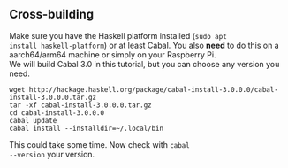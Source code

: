 ## Cross-building
Make sure you have the Haskell platform installed (<code>sudo apt install haskell-platform</code>) or at least Cabal. You also <b>need</b> to do this on a aarch64/arm64 machine or simply on your Raspberry Pi.<br>
We will build Cabal 3.0 in this tutorial, but you can choose any version you need.
```
wget http://hackage.haskell.org/package/cabal-install-3.0.0.0/cabal-install-3.0.0.0.tar.gz
tar -xf cabal-install-3.0.0.0.tar.gz
cd cabal-install-3.0.0.0
cabal update
cabal install --installdir=~/.local/bin
```
This could take some time. Now check with <code>cabal --version</code> your version.
